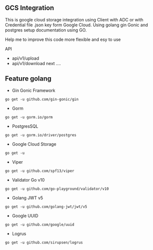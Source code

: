 ## GCS Integration

This is google cloud storage integration using Client with ADC or with Credential file .json key form Google Cloud. Using golang gin Gonic and postgres setup documentation using GO.

Help me to improve this code more flexible and esy to use

API 
- api/v1/upload
- api/v1/download
next .... 

## Feature golang

- Gin Gonic Framework 
```
go get -u github.com/gin-gonic/gin
```
- Gorm
```
go get -u gorm.io/gorm
```
- PostgresSQL
```
go get -u gorm.io/driver/postgres
```
- Google Cloud Storage
```
go get -u 
```
- Viper
```
go get -u github.com/spf13/viper
```
- Validator Go v10
```
go get -u github.com/go-playground/validator/v10
```
- Golang JWT v5
```
go get -u github.com/golang-jwt/jwt/v5
```
- Google UUID
```
go get -u github.com/google/uuid
```
- Logrus
```
go get -u github.com/sirupsen/logrus
```
